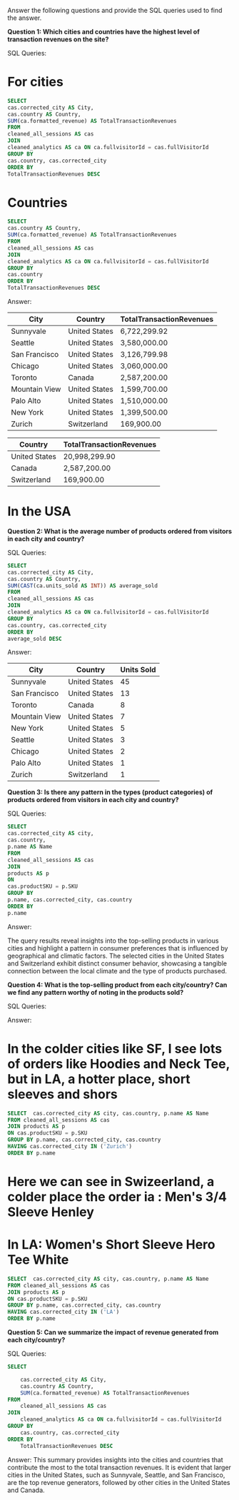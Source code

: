 Answer the following questions and provide the SQL queries used to find the answer.

    
**Question 1: Which cities and countries have the highest level of transaction revenues on the site?**


SQL Queries:

# For cities

```sql
SELECT
cas.corrected_city AS City,
cas.country AS Country,
SUM(ca.formatted_revenue) AS TotalTransactionRevenues
FROM
cleaned_all_sessions AS cas
JOIN
cleaned_analytics AS ca ON ca.fullvisitorId = cas.fullVisitorId
GROUP BY
cas.country, cas.corrected_city
ORDER BY
TotalTransactionRevenues DESC
```


# Countries 

```sql
SELECT
cas.country AS Country,
SUM(ca.formatted_revenue) AS TotalTransactionRevenues
FROM
cleaned_all_sessions AS cas
JOIN
cleaned_analytics AS ca ON ca.fullvisitorId = cas.fullVisitorId
GROUP BY
cas.country
ORDER BY
TotalTransactionRevenues DESC
```


Answer:


| City           | Country        | TotalTransactionRevenues |
|----------------|----------------|---------------------------|
| Sunnyvale      | United States  | 6,722,299.92              |
| Seattle        | United States  | 3,580,000.00              |
| San Francisco  | United States  | 3,126,799.98              |
| Chicago        | United States  | 3,060,000.00              |
| Toronto        | Canada         | 2,587,200.00              |
| Mountain View  | United States  | 1,599,700.00              |
| Palo Alto      | United States  | 1,510,000.00              |
| New York       | United States  | 1,399,500.00              |
| Zurich         | Switzerland    | 169,900.00                |

| Country        | TotalTransactionRevenues |
|----------------|---------------------------|
| United States  | 20,998,299.90             |
| Canada         | 2,587,200.00              |
| Switzerland    | 169,900.00                |


 

# In the USA 


**Question 2: What is the average number of products ordered from visitors in each city and country?**


SQL Queries:




```sql
SELECT
cas.corrected_city AS City,
cas.country AS Country,
SUM(CAST(ca.units_sold AS INT)) AS average_sold
FROM
cleaned_all_sessions AS cas
JOIN
cleaned_analytics AS ca ON ca.fullvisitorId = cas.fullVisitorId
GROUP BY
cas.country, cas.corrected_city
ORDER BY
average_sold DESC
```


Answer:

| City           | Country        | Units Sold |
|----------------|----------------|------------|
| Sunnyvale      | United States  | 45         |
| San Francisco  | United States  | 13         |
| Toronto        | Canada         | 8          |
| Mountain View  | United States  | 7          |
| New York       | United States  | 5          |
| Seattle        | United States  | 3          |
| Chicago        | United States  | 2          |
| Palo Alto      | United States  | 1          |
| Zurich         | Switzerland    | 1          |

    
    


**Question 3: Is there any pattern in the types (product categories) of products ordered from visitors in each city and country?**


SQL Queries:




```sql
SELECT
cas.corrected_city AS city,
cas.country,
p.name AS Name
FROM
cleaned_all_sessions AS cas
JOIN
products AS p
ON
cas.productSKU = p.SKU
GROUP BY
p.name, cas.corrected_city, cas.country
ORDER BY
p.name
``` 




Answer:

The query results reveal insights into the top-selling products in various cities and highlight a pattern in consumer preferences that is influenced by geographical and climatic factors. The selected cities in the United States and Switzerland exhibit distinct consumer behavior, showcasing a tangible connection between the local climate and the type of products purchased.


**Question 4: What is the top-selling product from each city/country? Can we find any pattern worthy of noting in the products sold?**


SQL Queries:



Answer:



# In the colder cities like SF, I see lots of orders like Hoodies and Neck Tee, but in LA, a hotter place, short sleeves and shors 

```sql
SELECT  cas.corrected_city AS city, cas.country, p.name AS Name
FROM cleaned_all_sessions AS cas 
JOIN products AS p 
ON cas.productSKU = p.SKU
GROUP BY p.name, cas.corrected_city, cas.country
HAVING cas.corrected_city IN ('Zurich')
ORDER BY p.name
```

# Here we can see in Swizeerland, a colder place the order ia :  Men's 3/4 Sleeve Henley 
# In LA:   Women's Short Sleeve Hero Tee White 


```sql
SELECT  cas.corrected_city AS city, cas.country, p.name AS Name
FROM cleaned_all_sessions AS cas 
JOIN products AS p 
ON cas.productSKU = p.SKU
GROUP BY p.name, cas.corrected_city, cas.country
HAVING cas.corrected_city IN ('LA')
ORDER BY p.name
```


**Question 5: Can we summarize the impact of revenue generated from each city/country?**

SQL Queries:


```sql
SELECT 

	cas.corrected_city AS City,     
	cas.country AS Country, 
    SUM(ca.formatted_revenue) AS TotalTransactionRevenues
FROM 
    cleaned_all_sessions AS cas
JOIN 
    cleaned_analytics AS ca ON ca.fullvisitorId = cas.fullVisitorId 
GROUP BY 
    cas.country, cas.corrected_city 
ORDER BY 
    TotalTransactionRevenues DESC
```




Answer:
This summary provides insights into the cities and countries that contribute the most to the total transaction revenues. It is evident that larger cities in the United States, such as Sunnyvale, Seattle, and San Francisco, are the top revenue generators, followed by other cities in the United States and Canada. 







